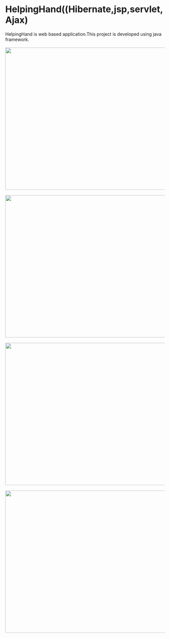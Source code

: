 # HelpingHand((Hibernate,jsp,servlet,Ajax)
HelpingHand is web based application.This project is developed using java framework.
</br>
</br>
<img src="HelpingHand/img/img_2.jpg" width=900 height=450>
</br>
</br>
<img src="HelpingHand/img/img_1.jpg" width=900 height=450>
</br>
</br>
<img src="HelpingHand/img/img_2.jpg" width=900 height=450>
</br>
</br>
<img src="HelpingHand/img/img_1.jpg" width=900 height=450>


